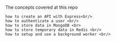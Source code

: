 The concepts covered at this repo <br/>

    how to create an API with Express<br/>
    how to authenticate a user <br/>
    how to store data in MongoDB <br>
    how to store temporary data in Redis <br/>
    how to setup and use a background worker <br/>

